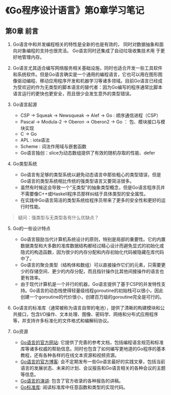 # 《Go程序设计语言》第0章学习笔记

## 第0章 前言

1. Go语言中和并发编程相关的特性是全新的也是有效的， 同时对数据抽象和面向对象编程的支持也很灵活。 Go语言同时还集成了自动垃圾收集技术用 于更好地管理内存。

2. Go语言尤其适合编写网络服务相关基础设施，同时也适合开发一些工具软件和系统软件。但是Go语言确实是一个通用的编程语言，它也可以用在图形图像驱动编程、移动应用程序开发和机器学习等诸多领域。目前Go语言已经成为受欢迎的作为无类型的脚本语言的替代者：因为Go编写的程序通常比脚本语言运行的更快也更安全，而且很少会发生意外的类型错误。

3. Go语言起源
    - CSP -> Squeak -> Newsqueak -> Alef -> Go : 顺序通信进程（CSP）
    - Pascal -> Modula-2 -> Oberon -> Oberon2 -> Go ： 包、模块接口与模块实现
    - C -> Go
    - APL : iota语法
    - Scheme : 词法作用域与嵌套函数
    - Go语言独创：slice为动态数组提供了有效的随机存取的性能、defer

4. Go类型系统
    - Go语言有足够的类型系统以避免动态语言中那些粗心的类型错误，但是Go语言的类型系统相比传统的强类型语言又要简洁很多。
    - 虽然有时候这会导致一个“无类型”的抽象类型概念，但是Go语言程序员并不需要像C++或Haskell程序员那样纠结于具体类型的安全属性。
    - 在实践中Go语言简洁的类型系统给程序员带来了更多的安全性和更好的运行时性能。

> 疑问：强类型与无类型各有什么优缺点？

5. Go的一些设计特点
    - Go语言鼓励当代计算机系统设计的原则，特别是局部的重要性。它的内置数据类型和大多数的准库数据结构都经过精心设计而避免显式的初始化或隐式的构造函数，因为很少的内存分配和内存初始化代码被隐藏在库代码中了。
    - Go语言的聚合类型（结构体和数组）可以直接操作它们的元素，只需要更少的存储空间、更少的内存分配，而且指针操作比其他间接操作的语言也更有效率。
    - 由于现代计算机是一个并行的机器，Go语言提供了基于CSP的并发特性支持。Go语言的动态栈使得轻量级线程goroutine的初始栈可以很小，因此创建一个goroutine的代价很小，创建百万级的goroutine完全是可行的。

6. Go语言的标准库（通常被称为语言自带的电池），提供了清晰的构建模块和公共接口，包含I/O操作、文本处理、图像、密码学、网络和分布式应用程序等，并支持许多标准化的文件格式和编解码协议。

7. Go资源
    - [Go语言的官方网站](https://golang.org): 它提供了完善的参考文档，包括编程语言规范和标准库等诸多权威的帮助信息。同时也包含了如何编写更地道的Go程序的基本教程，还有各种各样的在线文本资源和视频资源。
    - [Go语言的官方博客](https://blog.golang.org): 会不定期发布一些Go语言最好的实践文章，包括当前语言的发展状态、未来的计划、会议报告和Go语言相关的各种会议的主题等信息。
    - [Go语言的演讲](http://talks.golang.org/): 包含了官方收录的各种报告的讲稿。
    - [Go标准库](https://golang.org/pkg): 阅读标准库中任意函数和类型的实现代码。
